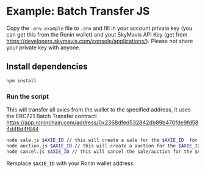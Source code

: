 # Example: Batch Transfer JS

Copy the `.env.example` file to `.env` and fill in your account private key (you can get this from the Ronin wallet) and yout SkyMavis API Key (get from <https://developers.skymavis.com/console/applications/>). Please not share your private key with anyone.

## Install dependencies

```bash
npm install
```

### Run the script

This will transfer all axies from the wallet to the specified address, it uses the ERC721 Batch Transfer contract: <https://app.roninchain.com/address/0x2368dfed532842db89b470fde9fd584d48d4f644>

```bash
node sale.js $AXIE_ID // this will create a sale for the $AXIE_ID  for 0.1 ETH
node auction.js $AXIE_ID // this will create a auction for the $AXIE_ID  for 0.1 ETH to 0.5 ETH with a duration of 24 hours
node cancel.js $AXIE_ID // this will cancel the sale/auction for the $AXIE_ID
```

Remplace `$AXIE_ID` with your Ronin wallet address.
